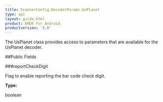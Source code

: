 ```yaml
---
title: ScannerConfig.DecoderParams.UsPlanet
type: api
layout: guide.html
product: EMDK For Android
productversion: '5.0'
---
```



The UsPlanet class provides access to parameters that are available
 for the UsPlanet decoder.

##Public Fields

###reportCheckDigit

Flag to enable reporting the bar code check digit.

**Type:**

boolean





